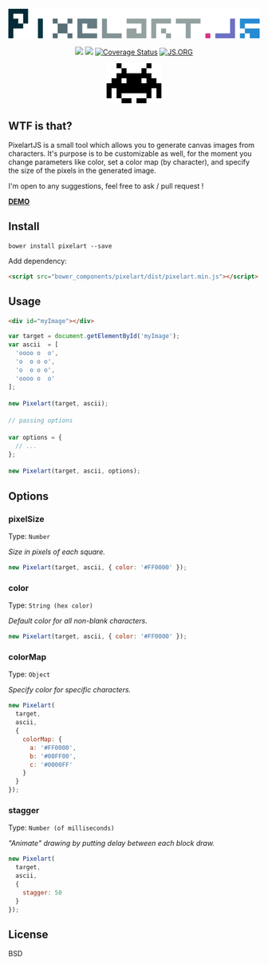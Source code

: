 <p align="center">
  <img src="logo.png">
</p>

<p align="center">
  <a href="https://travis-ci.org/meriadec/PixelartJS"><img src="https://travis-ci.org/meriadec/PixelartJS.svg?branch=master" /></a>
  <a href="https://codeclimate.com/github/meriadec/PixelartJS"><img src="https://codeclimate.com/github/meriadec/PixelartJS/badges/gpa.svg" /></a>
  <a href='https://coveralls.io/r/meriadec/PixelartJS?branch=master'><img src='https://coveralls.io/repos/meriadec/PixelartJS/badge.svg?branch=master' alt='Coverage Status' /></a>
  <a href="http://js.org"><img src="https://img.shields.io/badge/js.org-pixelart-ffb400.svg?style=flat" alt="JS.ORG"></a>
</p>

<p align="center">
  <img src="demo/invader.png">
</p>

## WTF is that?

PixelartJS is a small tool which allows you to generate canvas images from characters.
It's purpose is to be customizable as well, for the moment you change parameters like color, set a color map (by character), and specify the size of the pixels in the generated image.

I'm open to any suggestions, feel free to ask / pull request !

[**DEMO**](http://pixelart.js.org/)

## Install

```
bower install pixelart --save
```

Add dependency:

```html
<script src="bower_components/pixelart/dist/pixelart.min.js"></script>
```

## Usage

```html
<div id="myImage"></div>
```

```javascript
var target = document.getElementById('myImage');
var ascii  = [
  'oooo o  o',
  'o  o o o',
  'o  o o o',
  'oooo o  o'
];

new Pixelart(target, ascii);

// passing options

var options = {
  // ...
};

new Pixelart(target, ascii, options);

```

## Options

### pixelSize

Type: `Number`

*Size in pixels of each square.*

```js
new Pixelart(target, ascii, { color: '#FF0000' });
```

### color

Type: `String (hex color)`

*Default color for all non-blank characters.*

```js
new Pixelart(target, ascii, { color: '#FF0000' });
```

### colorMap

Type: `Object`

*Specify color for specific characters.*

```js
new Pixelart(
  target,
  ascii,
  {
    colorMap: {
      a: '#FF0000',
      b: '#00FF00',
      c: '#0000FF'
    }
  }
});
```

### stagger

Type: `Number (of milliseconds)`

*"Animate" drawing by putting delay between each block draw.*

```js
new Pixelart(
  target,
  ascii,
  {
    stagger: 50
  }
});
```

## License

BSD
